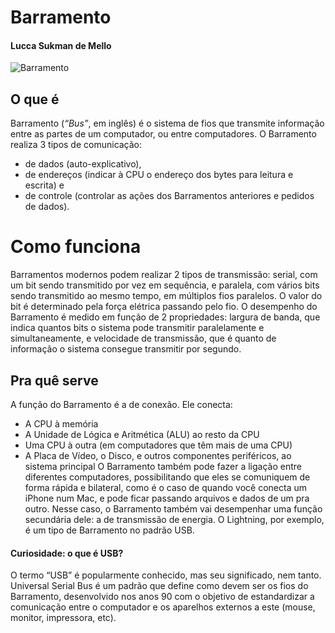 # Barramento
#### Lucca Sukman de Mello

![Barramento](http://producao.virtual.ufpb.br/books/camyle/introducao-a-computacao-livro/livro/livro.chunked/images/organizacao-computador/barramentos.png)

## O que é
Barramento (*“Bus”*, em inglês) é o sistema de fios que transmite informação entre as partes de um computador, ou entre computadores. O Barramento realiza 3 tipos de comunicação: 
* de dados (auto-explicativo),
* de endereços (indicar à CPU o endereço dos bytes para leitura e escrita) e
* de controle (controlar as ações dos Barramentos anteriores e pedidos de dados).

# Como funciona
Barramentos modernos podem realizar 2 tipos de transmissão: serial, com um bit sendo transmitido por vez em sequência, e paralela, com vários bits sendo transmitido ao mesmo tempo, em múltiplos fios paralelos. O valor do bit é determinado pela força elétrica passando pelo fio.
O desempenho do Barramento é medido em função de 2 propriedades: largura de banda, que  indica quantos bits o sistema pode transmitir paralelamente e simultaneamente, e velocidade de transmissão, que é quanto de informação o sistema consegue transmitir por segundo.

## Pra quê serve
A função do Barramento é a de conexão. Ele conecta:
* A CPU à memória
* A Unidade de Lógica e Aritmética (ALU) ao resto da CPU
* Uma CPU à outra (em computadores que têm mais de uma CPU)
* A Placa de Vídeo, o Disco, e outros componentes periféricos, ao sistema principal
O Barramento também pode fazer a ligação entre diferentes computadores, possibilitando que eles se comuniquem de forma rápida e bilateral, como é o caso de quando você conecta um iPhone num Mac, e pode ficar passando arquivos e dados de um pra outro. Nesse caso, o Barramento também vai desempenhar uma função secundária dele: a de transmissão de energia. O Lightning, por exemplo, é um tipo de Barramento no padrão USB.

#### Curiosidade: o que é USB?
O termo “USB” é popularmente conhecido, mas seu significado, nem tanto. Universal Serial Bus é um padrão que define como devem ser os fios do Barramento, desenvolvido nos anos 90 com o objetivo de estandardizar a comunicação entre o computador e os aparelhos externos a este (mouse, monitor, impressora, etc).
